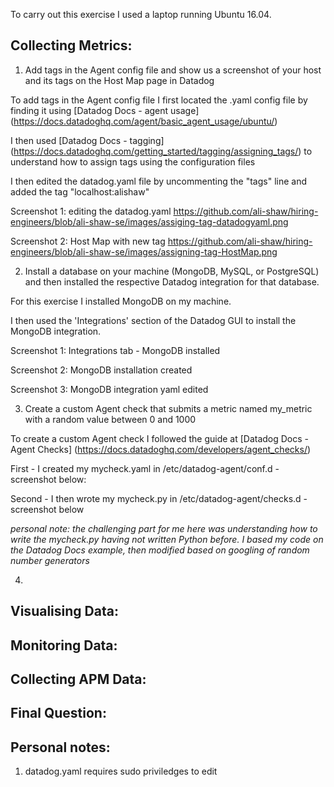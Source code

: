 To carry out this exercise I used a laptop running Ubuntu 16.04.

## Collecting Metrics:
1. Add tags in the Agent config file and show us a screenshot of your host and its tags on the Host Map page in Datadog

To add tags in the Agent config file I first located the .yaml config file by finding it using [Datadog Docs - agent usage] (https://docs.datadoghq.com/agent/basic_agent_usage/ubuntu/)

I then used [Datadog Docs - tagging] (https://docs.datadoghq.com/getting_started/tagging/assigning_tags/) to understand how to assign tags using the configuration files

I then edited the datadog.yaml file by uncommenting the "tags" line and added the tag "localhost:alishaw"

Screenshot 1: editing the datadog.yaml
https://github.com/ali-shaw/hiring-engineers/blob/ali-shaw-se/images/assiging-tag-datadogyaml.png

Screenshot 2: Host Map with new tag
https://github.com/ali-shaw/hiring-engineers/blob/ali-shaw-se/images/assigning-tag-HostMap.png

2. Install a database on your machine (MongoDB, MySQL, or PostgreSQL) and then installed the respective Datadog integration for that database.

For this exercise I installed MongoDB on my machine.

I then used the 'Integrations' section of the Datadog GUI to install the MongoDB integration.

Screenshot 1: Integrations tab - MongoDB installed

Screenshot 2: MongoDB installation created

Screenshot 3: MongoDB integration yaml edited

3. Create a custom Agent check that submits a metric named my_metric with a random value between 0 and 1000

To create a custom Agent check I followed the guide at [Datadog Docs - Agent Checks] (https://docs.datadoghq.com/developers/agent_checks/)

First - I created my mycheck.yaml in /etc/datadog-agent/conf.d - screenshot below:

Second - I then wrote my mycheck.py in /etc/datadog-agent/checks.d - screenshot below

*personal note: the challenging part for me here was understanding how to write the mycheck.py having not written Python before. I based my code on the Datadog Docs example, then modified based on googling of random number generators*

4.

## Visualising Data:

## Monitoring Data:

## Collecting APM Data:

## Final Question:

## Personal notes:
1. datadog.yaml requires sudo priviledges to edit


